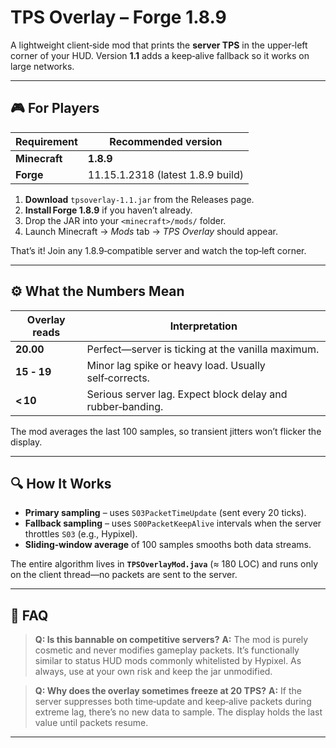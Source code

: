 # TPS Overlay – Forge 1.8.9

A lightweight client‑side mod that prints the **server TPS** in the upper‑left corner of your HUD.
Version **1.1** adds a keep‑alive fallback so it works on large networks.

---

## 🎮 For Players

| Requirement   | Recommended version               |
| ------------- | --------------------------------- |
| **Minecraft** | **1.8.9**                         |
| **Forge**     | 11.15.1.2318 (latest 1.8.9 build) |

1. **Download** `tpsoverlay‑1.1.jar` from the Releases page.
2. **Install Forge 1.8.9** if you haven’t already.
3. Drop the JAR into your `<minecraft>/mods/` folder.
4. Launch Minecraft → *Mods* tab → *TPS Overlay* should appear.

That’s it! Join any 1.8.9‑compatible server and watch the top‑left corner.

---

## ⚙️  What the Numbers Mean

| Overlay reads | Interpretation                                             |
| ------------- | ---------------------------------------------------------- |
| **20.00**     | Perfect—server is ticking at the vanilla maximum.          |
| **15 ‑ 19**   | Minor lag spike or heavy load. Usually self‑corrects.      |
| **< 10**      | Serious server lag. Expect block delay and rubber‑banding. |

The mod averages the last 100 samples, so transient jitters won’t flicker the display.

---

## 🔍 How It Works

* **Primary sampling** – uses `S03PacketTimeUpdate` (sent every 20 ticks).
* **Fallback sampling** – uses `S00PacketKeepAlive` intervals when the server throttles `S03` (e.g., Hypixel).
* **Sliding‑window average** of 100 samples smooths both data streams.

The entire algorithm lives in **`TPSOverlayMod.java`** (≈ 180 LOC) and runs only on the client thread—no packets are sent to the server.

---

## 🙋 FAQ

> **Q: Is this bannable on competitive servers?**
> **A:** The mod is purely cosmetic and never modifies gameplay packets. It’s functionally similar to status HUD mods commonly whitelisted by Hypixel. As always, use at your own risk and keep the jar unmodified.

> **Q: Why does the overlay sometimes freeze at 20 TPS?**
> **A:** If the server suppresses both time‑update and keep‑alive packets during extreme lag, there’s no new data to sample. The display holds the last value until packets resume.

---
